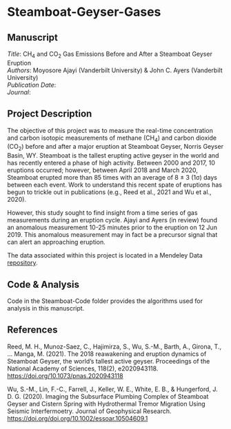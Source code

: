 # Steamboat-Geyser-Gases
## Manuscript
*Title*: CH<sub>4</sub> and CO<sub>2</sub> Gas Emissions Before and After a Steamboat Geyser Eruption <br/>
*Authors*: Moyosore Ajayi (Vanderbilt University) & John C. Ayers (Vanderbilt University) <br/>
*Publication Date*: <br/>
*Journal*: <br/>

## Project Description
The objective of this project was to measure the real-time concentration and carbon isotopic measurements of methane (CH<sub>4</sub>) and carbon dioxide (CO<sub>2</sub>) before and after a major eruption at Steamboat Geyser, Norris Geyser Basin, WY. Steamboat is the tallest erupting active geyser in the world and has recently entered a phase of high activity. Between 2000 and 2017, 10 eruptions occurred; however, between April 2018 and March 2020, Steamboat erupted more than 85 times with an average of 8 ± 3 (1σ) days between each event. Work to understand this recent spate of eruptions has begun to trickle out in publications (e.g., Reed et al., 2021 and Wu et al., 2020).

However, this study sought to find insight from a time series of gas measurements during an eruption cycle. Ajayi and Ayers (in review) found an anomalous measurement 10-25 minutes prior to the eruption on 12 Jun 2019. This anomalous measurement may in fact be a precursor signal that can alert an approaching eruption.

The data associated within this project is located in a Mendeley Data [repository](http://dx.doi.org/10.17632/4mxkkg7htt.1).

## Code & Analysis
Code in the Steamboat-Code folder provides the algorithms used for analysis in this manuscript.

## References
Reed, M. H., Munoz-Saez, C., Hajimirza, S., Wu, S.-M., Barth, A., Girona, T., … Manga, M. (2021). The 2018 reawakening and eruption dynamics of Steamboat Geyser, the world’s tallest active geyser. Proceedings of the National Academy of Sciences, 118(2), e2020943118. https://doi.org/10.1073/pnas.2020943118

Wu, S.-M., Lin, F.-C., Farrell, J., Keller, W. E., White, E. B., & Hungerford, J. D. G. (2020). Imaging the Subsurface Plumbing Complex of Steamboat Geyser and Cistern Spring with Hydrothermal Tremor Migration Using Seismic Interfermoetry. Journal of Geophysical Research. https://doi.org/doi.org/10.1002/essoar.10504609.1
